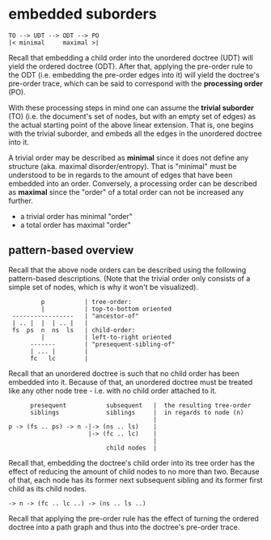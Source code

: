 
<!-- ======================================================================= -->
# embedded suborders

```
TO --> UDT --> ODT --> PO
|< minimal     maximal >|
```

Recall that embedding a child order into the unordered doctree (UDT) will yield
the ordered doctree (ODT). After that, applying the pre-order rule to the ODT
(i.e. embedding the pre-order edges into it) will yield the doctree's pre-order
trace, which can be said to correspond with the **processing order** (PO).

With these processing steps in mind one can assume the **trivial suborder**
(TO) (i.e. the document's set of nodes, but with an empty set of edges) as the
actual starting point of the above linear extension. That is, one begins with
the trivial suborder, and embeds all the edges in the unordered doctree into it.

A trivial order may be described as **minimal** since it does not define any
structure (aka. maximal disorder/entropy). That is "minimal" must be understood
to be in regards to the amount of edges that have been embedded into an order.
Conversely, a processing order can be described as **maximal** since the "order"
of a total order can not be increased any further.

* a trivial order has minimal "order"
* a total order has maximal "order"

<!-- ======================================================================= -->
## pattern-based overview

Recall that the above node orders can be described using the following
pattern-based descriptions. (Note that the trivial order only consists
of a simple set of nodes, which is why it won't be visualized).

```
         p           | tree-order:
         |           | top-to-bottom oriented
 -----------------   | "ancestor-of"
 | .. |  |  | .. |   |
 fs  ps  n  ns  ls   | child-order:
         |           | left-to-right oriented
      -------        | "presequent-sibling-of"
      | ... |        |
      fc   lc        |
```

Recall that an unordered doctree is such that no child order has been embedded
into it. Because of that, an unordered doctree must be treated like any other
node tree - i.e. with no child order attached to it.

```
      presequent           subsequent   |  the resulting tree-order
      siblings             siblings     |  in regards to node (n)
                                        |
p -> (fs .. ps) -> n -|-> (ns .. ls)    |
                      |-> (fc .. lc)    |
                                        |
                           child nodes  |
```

Recall that, embedding the doctree's child order into its tree order has the
effect of reducing the amount of child nodes to no more than two. Because of
that, each node has its former next subsequent sibling and its former first
child as its child nodes.

```
-> n -> (fc .. lc ..) -> (ns .. ls ..)
```

Recall that applying the pre-order rule has the effect of turning the ordered
doctree into a path graph and thus into the doctree's pre-order trace.
